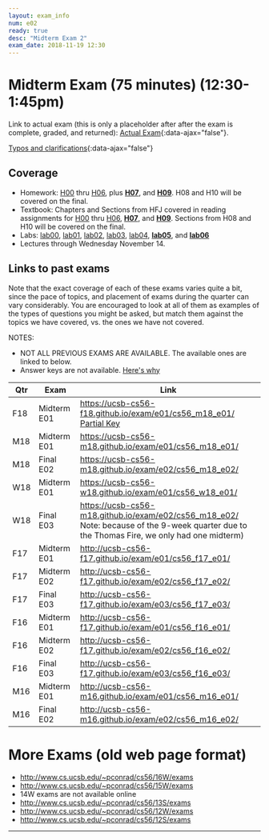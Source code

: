```yaml
---
layout: exam_info
num: e02
ready: true
desc: "Midterm Exam 2"
exam_date: 2018-11-19 12:30
---
```


<div style="display:none;">  http://ucsb-cs56-m18.github.io/exam/e02
</div>

# Midterm Exam (75 minutes) (12:30-1:45pm)

Link to actual exam (this is only a placeholder after after the exam is complete, graded,
and returned): [Actual Exam](cs56_f18_e02/){:data-ajax="false"}.

[Typos and clarifications](typos){:data-ajax="false"}


## Coverage

* Homework: [H00](/hwk/h00/) thru [H06](/hwk/h06/), plus [**H07**](/hwk/h07/), and 
   [**H09**](/hwk/h09/).    H08 and H10 will be covered on the final.
* Textbook: Chapters and Sections from HFJ covered in reading assignments for [H00](/hwk/h00/) thru [H06](/hwk/h06/),
   [**H07**](/hwk/h07/), and 
   [**H09**](/hwk/h09/).  Sections from  H08 and H10 will be covered on the final.
* Labs: [lab00](/lab/lab00), [lab01](/lab/lab01), [lab02](/lab/lab02), [lab03](/lab/lab03),
   [lab04](/lab/lab04),
   [**lab05**](/lab/lab05), and [**lab06**](/lab/lab06)
* Lectures through Wednesday November 14.


## Links to past exams

Note that the exact coverage of each of these exams varies quite a bit, since the pace of topics, and placement of exams during the quarter can vary considerably.  You are encouraged to look at all of them as examples of the types of questions you might be asked, but
match them against the topics we have covered, vs. the ones we have not covered.

NOTES: 
* NOT ALL PREVIOUS EXAMS ARE AVAILABLE.    The available ones are linked to below.
* Answer keys are not available.  [Here's why](https://ucsb-cs56-pconrad.github.io/topics/course_policies_answer_keys/)


| Qtr |  Exam | Link |
|-----|-------|-------|
| F18 | Midterm E01 |  <https://ucsb-cs56-f18.github.io/exam/e01/cs56_m18_e01/> [Partial Key](https://ucsb-cs56-f18.github.io/exam/e01/cs56_m18_e01/key/) |
| M18 | Midterm E01 |  <https://ucsb-cs56-m18.github.io/exam/e01/cs56_m18_e01/> |
| M18 | Final E02 |  <https://ucsb-cs56-m18.github.io/exam/e02/cs56_m18_e02/> |
| W18 | Midterm E01 |  <https://ucsb-cs56-w18.github.io/exam/e01/cs56_w18_e01/> |
| W18 | Final E03 |  <https://ucsb-cs56-m18.github.io/exam/e02/cs56_m18_e02/>  <br>Note: because of the 9-week quarter due to the Thomas Fire, we only had one midterm) |
| F17 | Midterm E01 | <http://ucsb-cs56-f17.github.io/exam/e01/cs56_f17_e01/> |
| F17 | Midterm E02| <http://ucsb-cs56-f17.github.io/exam/e02/cs56_f17_e02/> |
| F17 | Final E03 | <http://ucsb-cs56-f17.github.io/exam/e03/cs56_f17_e03/> |
| F16 | Midterm E01 | <http://ucsb-cs56-f17.github.io/exam/e01/cs56_f16_e01/> |
| F16 | Midterm E02| <http://ucsb-cs56-f17.github.io/exam/e02/cs56_f16_e02/> |
| F16 | Final E03 | <http://ucsb-cs56-f17.github.io/exam/e03/cs56_f16_e03/> |
| M16 | Midterm E01 |  <http://ucsb-cs56-m16.github.io/exam/e01/cs56_m16_e01/> |
| M16 | Final E02 |  <http://ucsb-cs56-m16.github.io/exam/e02/cs56_m16_e02/> |

# More Exams (old web page format)

* <http://www.cs.ucsb.edu/~pconrad/cs56/16W/exams> 
* <http://www.cs.ucsb.edu/~pconrad/cs56/15W/exams>
* 14W exams are not available online
* <http://www.cs.ucsb.edu/~pconrad/cs56/13S/exams>
* <http://www.cs.ucsb.edu/~pconrad/cs56/12W/exams>
* <http://www.cs.ucsb.edu/~pconrad/cs56/12S/exams>
---

<div style="display:none;">  http://ucsb-cs56-f18.github.io/exam/e02 </div>

